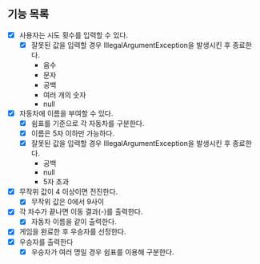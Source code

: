 ## 기능 목록

- [x] 사용자는 시도 횟수를 입력할 수 있다.
    - [x] 잘못된 값을 입력할 경우 IllegalArgumentException을 발생시킨 후 종료한다.
        - 음수
        - 문자
        - 공백
        - 여러 개의 숫자
        - null
- [x] 자동차에 이름을 부여할 수 있다.
    - [x] 쉼표를 기준으로 각 자동차를 구분한다.
    - [x] 이름은 5자 이하만 가능하다.
    - [x] 잘못된 값을 입력할 경우 IllegalArgumentException을 발생시킨 후 종료한다.
        - 공백
        - null
        - 5자 초과

- [x] 무작위 값이 4 이상이면 전진한다.
    - [x] 무작위 값은 0에서 9사이

- [x] 각 차수가 끝나면 이동 결과(-)를 출력한다.
    - [x] 자동차 이름을 같이 출력한다.

- [x] 게임을 완료한 후 우승자를 선정한다.
- [x] 우승자를 출력한다
    - [x] 우승자가 여러 명일 경우 쉼표를 이용해 구분한다.